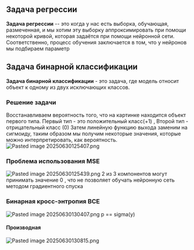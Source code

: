 ## Задача регрессии 

**Задача регрессии** -- это когда у нас есть выборка, обучающая, размеченная, и мы хотим эту выборку аппроксимировать при помощи некоторой кривой, которая задаётся при помощи нейронной сети. Соответственно, процесс обучения заключается в том, что у нейронов мы подбираем параметр

## Задача бинарной классификации

**Задача бинарной классификации** - это задача, где модель относит объект к одному из двух исключающих классов.

### Решение задачи
Восстанавливаем вероятность того, что на картинке находится объект первого типа. Первый тип - это положительный класс(+1) ,  Второй тип - отрицательный класс (0)
Затем линейную функцию выхода заменим на сигмоиду, таким образом мы получим некоторые значения, которые можно интерпретировать, как вероятность.
![Pasted image 20250630125407.png](Pasted%20image%2020250630125407.png)
### Проблема использования  MSE
![Pasted image 20250630125439.png](Pasted%20image%2020250630125439.png)
2 из 3 компонентов могут принимать значение 0 , что не позволяет обучать нейронную сеть методом градиентного спуска

### Бинарная кросс-энтропия BCE
![Pasted image 20250630130407.png](Pasted%20image%2020250630130407.png)
p == sigma(y)
#### Производная 
![Pasted image 20250630130815.png](Pasted%20image%2020250630130815.png)